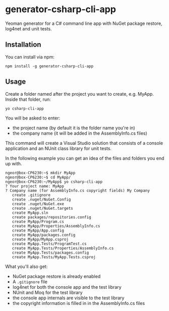 # generator-csharp-cli-app
Yeoman generator for a C# command line app with NuGet package restore, log4net and unit tests.

## Installation

You can install via npm:

	npm install -g generator-csharp-cli-app

## Usage

Create a folder named after the project you want to create, e.g. MyApp. Inside that folder, run:

	yo csharp-cli-app

You will be asked to enter:

- the project name (by default it is the folder name you're in)
- the company name (it will be added in the AssemblyInfo.cs files)

This command will create a Visual Studio solution that consists of a console application and an NUnit class library for unit tests.

In the following example you can get an idea of the files and folders you end up with.

	ngeor@box-CP6230:~$ mkdir MyApp
	ngeor@box-CP6230:~$ cd MyApp/
	ngeor@box-CP6230:~/MyApp$ yo csharp-cli-app
	? Your project name: MyApp
	? Company name (for AssemblyInfo.cs copyright fields) My Company
	   create .gitignore
	   create .nuget/NuGet.Config
	   create .nuget/NuGet.exe
	   create .nuget/NuGet.targets
	   create MyApp.sln
	   create packages/repositories.config
	   create MyApp/Program.cs
	   create MyApp/Properties/AssemblyInfo.cs
	   create MyApp/App.config
	   create MyApp/packages.config
	   create MyApp/MyApp.csproj
	   create MyApp.Tests/ProgramTest.cs
	   create MyApp.Tests/Properties/AssemblyInfo.cs
	   create MyApp.Tests/packages.config
	   create MyApp.Tests/MyApp.Tests.csproj

What you'll also get:

- NuGet package restore is already enabled
- A `.gitignore` file
- log4net for both the console app and the test library
- NUnit and Moq for the test library
- the console app internals are visible to the test library
- the copyright information is filled in in the AssemblyInfo.cs files
